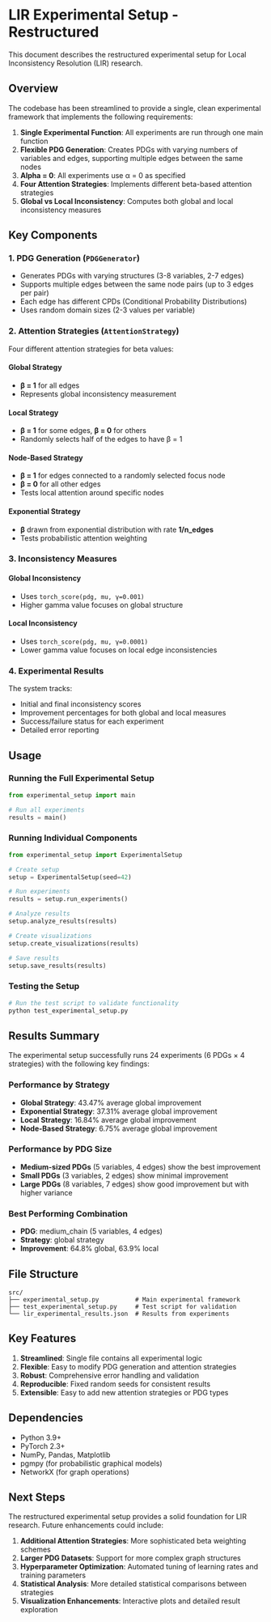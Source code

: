 # LIR Experimental Setup - Restructured

This document describes the restructured experimental setup for Local Inconsistency Resolution (LIR) research.

## Overview

The codebase has been streamlined to provide a single, clean experimental framework that implements the following requirements:

1. **Single Experimental Function**: All experiments are run through one main function
2. **Flexible PDG Generation**: Creates PDGs with varying numbers of variables and edges, supporting multiple edges between the same nodes
3. **Alpha = 0**: All experiments use α = 0 as specified
4. **Four Attention Strategies**: Implements different beta-based attention strategies
5. **Global vs Local Inconsistency**: Computes both global and local inconsistency measures

## Key Components

### 1. PDG Generation (`PDGGenerator`)

- Generates PDGs with varying structures (3-8 variables, 2-7 edges)
- Supports multiple edges between the same node pairs (up to 3 edges per pair)
- Each edge has different CPDs (Conditional Probability Distributions)
- Uses random domain sizes (2-3 values per variable)

### 2. Attention Strategies (`AttentionStrategy`)

Four different attention strategies for beta values:

#### Global Strategy
- **β = 1** for all edges
- Represents global inconsistency measurement

#### Local Strategy  
- **β = 1** for some edges, **β = 0** for others
- Randomly selects half of the edges to have β = 1

#### Node-Based Strategy
- **β = 1** for edges connected to a randomly selected focus node
- **β = 0** for all other edges
- Tests local attention around specific nodes

#### Exponential Strategy
- **β** drawn from exponential distribution with rate **1/n_edges**
- Tests probabilistic attention weighting

### 3. Inconsistency Measures

#### Global Inconsistency
- Uses `torch_score(pdg, mu, γ=0.001)`
- Higher gamma value focuses on global structure

#### Local Inconsistency  
- Uses `torch_score(pdg, mu, γ=0.0001)`
- Lower gamma value focuses on local edge inconsistencies

### 4. Experimental Results

The system tracks:
- Initial and final inconsistency scores
- Improvement percentages for both global and local measures
- Success/failure status for each experiment
- Detailed error reporting

## Usage

### Running the Full Experimental Setup

```python
from experimental_setup import main

# Run all experiments
results = main()
```

### Running Individual Components

```python
from experimental_setup import ExperimentalSetup

# Create setup
setup = ExperimentalSetup(seed=42)

# Run experiments
results = setup.run_experiments()

# Analyze results
setup.analyze_results(results)

# Create visualizations
setup.create_visualizations(results)

# Save results
setup.save_results(results)
```

### Testing the Setup

```python
# Run the test script to validate functionality
python test_experimental_setup.py
```

## Results Summary

The experimental setup successfully runs 24 experiments (6 PDGs × 4 strategies) with the following key findings:

### Performance by Strategy
- **Global Strategy**: 43.47% average global improvement
- **Exponential Strategy**: 37.31% average global improvement  
- **Local Strategy**: 16.84% average global improvement
- **Node-Based Strategy**: 6.75% average global improvement

### Performance by PDG Size
- **Medium-sized PDGs** (5 variables, 4 edges) show the best improvement
- **Small PDGs** (3 variables, 2 edges) show minimal improvement
- **Large PDGs** (8 variables, 7 edges) show good improvement but with higher variance

### Best Performing Combination
- **PDG**: medium_chain (5 variables, 4 edges)
- **Strategy**: global strategy
- **Improvement**: 64.8% global, 63.9% local

## File Structure

```
src/
├── experimental_setup.py          # Main experimental framework
├── test_experimental_setup.py     # Test script for validation
└── lir_experimental_results.json  # Results from experiments
```

## Key Features

1. **Streamlined**: Single file contains all experimental logic
2. **Flexible**: Easy to modify PDG generation and attention strategies
3. **Robust**: Comprehensive error handling and validation
4. **Reproducible**: Fixed random seeds for consistent results
5. **Extensible**: Easy to add new attention strategies or PDG types

## Dependencies

- Python 3.9+
- PyTorch 2.3+
- NumPy, Pandas, Matplotlib
- pgmpy (for probabilistic graphical models)
- NetworkX (for graph operations)

## Next Steps

The restructured experimental setup provides a solid foundation for LIR research. Future enhancements could include:

1. **Additional Attention Strategies**: More sophisticated beta weighting schemes
2. **Larger PDG Datasets**: Support for more complex graph structures
3. **Hyperparameter Optimization**: Automated tuning of learning rates and training parameters
4. **Statistical Analysis**: More detailed statistical comparisons between strategies
5. **Visualization Enhancements**: Interactive plots and detailed result exploration
